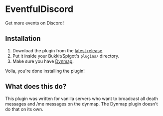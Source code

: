# EventfulDiscord
Get more events on Discord!

## Installation
1. Download the plugin from the [latest release](https://github.com/SimonOrJ/EventfulDiscord/releases/latest).
2. Put it inside your Bukkit/Spigot's `plugins/` directory.
3. Make sure you have [Dynmap](https://github.com/webbukkit/dynmap).

Volia, you're done installing the plugin!

## What does this do?
This plugin was written for vanilla servers who want to broadcast all death messages and /me messages on the dynmap.  The Dynmap plugin doesn't do that on its own.
